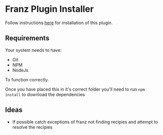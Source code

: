 # Franz Plugin Installer

Follow instructions [here](https://github.com/meetfranz/plugins/blob/master/docs/integration.md) for installation of this plugin.

## Requirements

Your system needs to have:
 * Git
 * NPM
 * NodeJs
 
 To function correctly.

Once you have placed this in it's correct folder you'll need to run `npm install` to download the dependencies

## Ideas
 * If possible catch exceptions of franz not finding recipies and attempt to resolve the recipies
